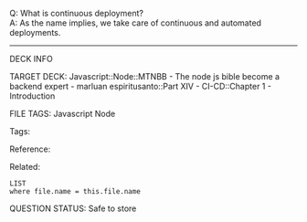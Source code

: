 Q: What is continuous deployment?  
A: As the name implies, we take care of continuous and automated deployments.


---

DECK INFO

TARGET DECK: Javascript::Node::MTNBB - The node js bible become a backend expert - marluan espiritusanto::Part XIV - CI-CD::Chapter 1 - Introduction

FILE TAGS: Javascript Node

Tags:

Reference:

Related:

```dataview
LIST
where file.name = this.file.name
```

QUESTION STATUS: Safe to store